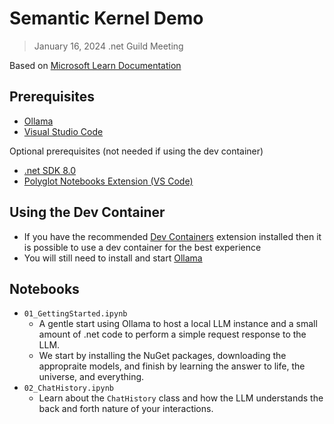 # Semantic Kernel Demo

> January 16, 2024 .net Guild Meeting

Based on [Microsoft Learn Documentation](https://learn.microsoft.com/en-us/semantic-kernel/overview/)

## Prerequisites

- [Ollama](https://ollama.com/)
- [Visual Studio Code](https://code.visualstudio.com/)

Optional prerequisites (not needed if using the dev container)
- [.net SDK 8.0](https://dotnet.microsoft.com/en-us/download/dotnet/8.0)
- [Polyglot Notebooks Extension (VS Code)](https://marketplace.visualstudio.com/items?itemName=ms-dotnettools.dotnet-interactive-vscode)

## Using the Dev Container

- If you have the recommended [Dev Containers](https://marketplace.visualstudio.com/items?itemName=ms-vscode-remote.remote-containers) extension installed then it is possible to use a dev container for the best experience
- You will still need to install and start [Ollama](https://ollama.com/)

## Notebooks

- `01_GettingStarted.ipynb`
  - A gentle start using Ollama to host a local LLM instance and a small amount of .net code to perform a simple request response to the LLM.
  - We start by installing the NuGet packages, downloading the appropraite models, and finish by learning the answer to life, the universe, and everything.
- `02_ChatHistory.ipynb`
  - Learn about the `ChatHistory` class and how the LLM understands the back and forth nature of your interactions.
